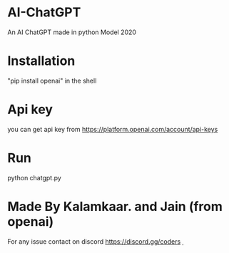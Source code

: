 # AI-ChatGPT
An AI ChatGPT made in python
Model 2020

# Installation
"pip install openai" in the shell

# Api key 
you can get api key from https://platform.openai.com/account/api-keys

# Run
python chatgpt.py

# Made By Kalamkaar. and Jain (from openai)

For any issue contact on discord
https://discord.gg/coders
ˌ
